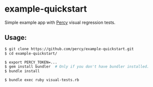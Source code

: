 # example-quickstart

Simple example app with [Percy](https://percy.io) visual regression tests.

## Usage:

```bash
$ git clone https://github.com/percy/example-quickstart.git
$ cd example-quickstart/

$ export PERCY_TOKEN=...
$ gem install bundler  # Only if you don't have bundler installed.
$ bundle install

$ bundle exec ruby visual-tests.rb
```
